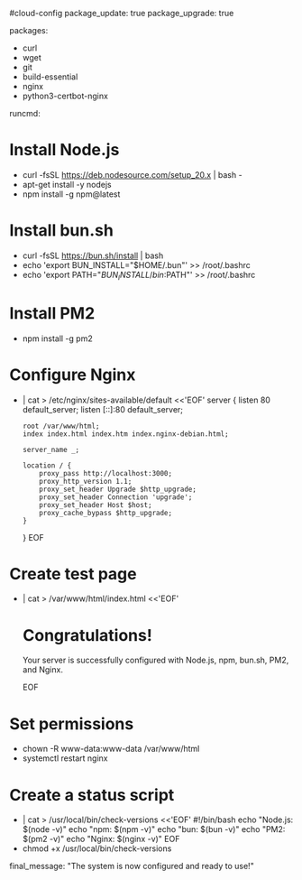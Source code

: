 #cloud-config
package_update: true
package_upgrade: true

packages:
  - curl
  - wget
  - git
  - build-essential
  - nginx
  - python3-certbot-nginx

runcmd:
  # Install Node.js
  - curl -fsSL https://deb.nodesource.com/setup_20.x | bash -
  - apt-get install -y nodejs
  - npm install -g npm@latest

  # Install bun.sh
  - curl -fsSL https://bun.sh/install | bash
  - echo 'export BUN_INSTALL="$HOME/.bun"' >> /root/.bashrc
  - echo 'export PATH="$BUN_INSTALL/bin:$PATH"' >> /root/.bashrc

  # Install PM2
  - npm install -g pm2

  # Configure Nginx
  - |
    cat > /etc/nginx/sites-available/default <<'EOF'
    server {
        listen 80 default_server;
        listen [::]:80 default_server;
        
        root /var/www/html;
        index index.html index.htm index.nginx-debian.html;
        
        server_name _;
        
        location / {
            proxy_pass http://localhost:3000;
            proxy_http_version 1.1;
            proxy_set_header Upgrade $http_upgrade;
            proxy_set_header Connection 'upgrade';
            proxy_set_header Host $host;
            proxy_cache_bypass $http_upgrade;
        }
    }
    EOF

  # Create test page
  - |
    cat > /var/www/html/index.html <<'EOF'
    <!DOCTYPE html>
    <html>
    <head>
        <title>Server is running!</title>
    </head>
    <body>
        <h1>Congratulations!</h1>
        <p>Your server is successfully configured with Node.js, npm, bun.sh, PM2, and Nginx.</p>
    </body>
    </html>
    EOF

  # Set permissions
  - chown -R www-data:www-data /var/www/html
  - systemctl restart nginx

  # Create a status script
  - |
    cat > /usr/local/bin/check-versions <<'EOF'
    #!/bin/bash
    echo "Node.js: $(node -v)"
    echo "npm: $(npm -v)"
    echo "bun: $(bun -v)"
    echo "PM2: $(pm2 -v)"
    echo "Nginx: $(nginx -v)"
    EOF
  - chmod +x /usr/local/bin/check-versions

final_message: "The system is now configured and ready to use!"